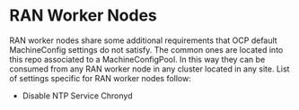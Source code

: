 # RAN Worker Nodes
RAN worker nodes share some additional requirements that OCP default MachineConfig settings do not satisfy. 
The common ones are located into this repo associated to a MachineConfigPool. In this way they can be consumed from any RAN worker node in any cluster located in any site. List of settings specific for RAN worker nodes follow:

* Disable NTP Service Chronyd



